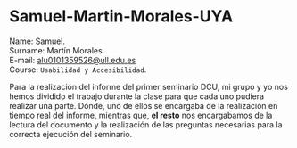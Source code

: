 # Samuel-Martin-Morales-UYA
Name: Samuel. \
Surname: Martín Morales. \
E-mail: alu0101359526@ull.edu.es \
Course: `Usabilidad y Accesibilidad`.

Para la realización del informe del primer seminario DCU, mi grupo y yo nos hemos dividido el trabajo durante la clase para que cada uno pudiera realizar una parte. Dónde, uno de ellos se encargaba de la realización en tiempo real del informe, mientras que, **el resto** nos encargabamos de la lectura del documento y la realización de las preguntas necesarias para la correcta ejecución del seminario.
